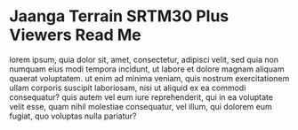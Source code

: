Jaanga Terrain SRTM30 Plus  Viewers Read Me
===

<span style=display:none; >Read Me as [GitHub web page]( http://va3c.github.io/viewer/va3c-hacker-cookbook/ "view the files as apps." ) <input value="<< You are here" size=15 style="font:bold 11pt monospace;border-width:0;" ></span>

<!--
Read Me as &raquo; <a href=https://github.com/va3c/viewer/tree/gh-pages/va3c-hacker-cookbook/ target=_top title="View files with GitHub" >GitHub source code</a> <scan style=display:none ><< You are here</scan>  

Link to GitHub source is not Markdown because GitHub does not want to be in an iframe so must have target=_top which means use of <a> tag.
-->

lorem ipsum, quia dolor sit, amet, consectetur, adipisci velit, sed quia non numquam eius modi tempora incidunt, ut labore et dolore magnam aliquam quaerat voluptatem. ut enim ad minima veniam, quis nostrum exercitationem ullam corporis suscipit laboriosam, nisi ut aliquid ex ea commodi consequatur? quis autem vel eum iure reprehenderit, qui in ea voluptate velit esse, quam nihil molestiae consequatur, vel illum, qui dolorem eum fugiat, quo voluptas nulla pariatur?

